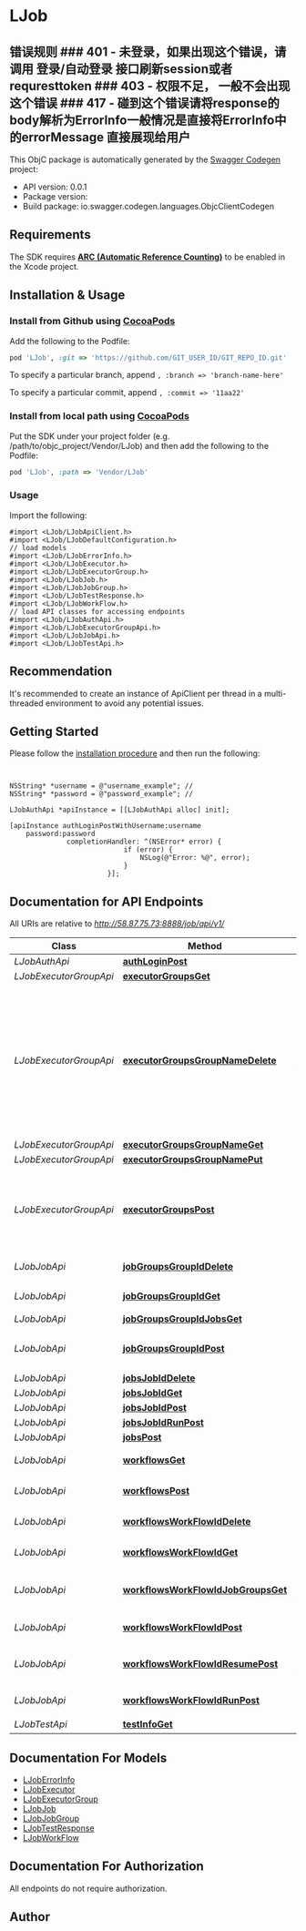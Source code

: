 # LJob

## 错误规则  ###    401 - 未登录，如果出现这个错误，请调用 登录/自动登录 接口刷新session或者requresttoken ###    403 - 权限不足， 一般不会出现这个错误 ###    417 - 碰到这个错误请将response的body解析为ErrorInfo一般情况是直接将ErrorInfo中的errorMessage 直接展现给用户 

This ObjC package is automatically generated by the [Swagger Codegen](https://github.com/swagger-api/swagger-codegen) project:

- API version: 0.0.1
- Package version: 
- Build package: io.swagger.codegen.languages.ObjcClientCodegen

## Requirements

The SDK requires [**ARC (Automatic Reference Counting)**](http://stackoverflow.com/questions/7778356/how-to-enable-disable-automatic-reference-counting) to be enabled in the Xcode project.

## Installation & Usage
### Install from Github using [CocoaPods](https://cocoapods.org/)

Add the following to the Podfile:

```ruby
pod 'LJob', :git => 'https://github.com/GIT_USER_ID/GIT_REPO_ID.git'
```

To specify a particular branch, append `, :branch => 'branch-name-here'`

To specify a particular commit, append `, :commit => '11aa22'`

### Install from local path using [CocoaPods](https://cocoapods.org/)

Put the SDK under your project folder (e.g. /path/to/objc_project/Vendor/LJob) and then add the following to the Podfile:

```ruby
pod 'LJob', :path => 'Vendor/LJob'
```

### Usage

Import the following:

```objc
#import <LJob/LJobApiClient.h>
#import <LJob/LJobDefaultConfiguration.h>
// load models
#import <LJob/LJobErrorInfo.h>
#import <LJob/LJobExecutor.h>
#import <LJob/LJobExecutorGroup.h>
#import <LJob/LJobJob.h>
#import <LJob/LJobJobGroup.h>
#import <LJob/LJobTestResponse.h>
#import <LJob/LJobWorkFlow.h>
// load API classes for accessing endpoints
#import <LJob/LJobAuthApi.h>
#import <LJob/LJobExecutorGroupApi.h>
#import <LJob/LJobJobApi.h>
#import <LJob/LJobTestApi.h>

```

## Recommendation

It's recommended to create an instance of ApiClient per thread in a multi-threaded environment to avoid any potential issues.

## Getting Started

Please follow the [installation procedure](#installation--usage) and then run the following:

```objc


NSString* *username = @"username_example"; // 
NSString* *password = @"password_example"; // 

LJobAuthApi *apiInstance = [[LJobAuthApi alloc] init];

[apiInstance authLoginPostWithUsername:username
    password:password
              completionHandler: ^(NSError* error) {
                            if (error) {
                                NSLog(@"Error: %@", error);
                            }
                        }];

```

## Documentation for API Endpoints

All URIs are relative to *http://58.87.75.73:8888/job/api/v1/*

Class | Method | HTTP request | Description
------------ | ------------- | ------------- | -------------
*LJobAuthApi* | [**authLoginPost**](docs/LJobAuthApi.md#authloginpost) | **POST** /auth/login | 
*LJobExecutorGroupApi* | [**executorGroupsGet**](docs/LJobExecutorGroupApi.md#executorgroupsget) | **GET** /executor/groups | 
*LJobExecutorGroupApi* | [**executorGroupsGroupNameDelete**](docs/LJobExecutorGroupApi.md#executorgroupsgroupnamedelete) | **DELETE** /executor/groups/{groupName} | 删除整个group，但是还在运行的执行机还是会重新生成这个group，会清空当前group下的所有执行机记录
*LJobExecutorGroupApi* | [**executorGroupsGroupNameGet**](docs/LJobExecutorGroupApi.md#executorgroupsgroupnameget) | **GET** /executor/groups/{groupName} | 
*LJobExecutorGroupApi* | [**executorGroupsGroupNamePut**](docs/LJobExecutorGroupApi.md#executorgroupsgroupnameput) | **PUT** /executor/groups/{groupName} | 
*LJobExecutorGroupApi* | [**executorGroupsPost**](docs/LJobExecutorGroupApi.md#executorgroupspost) | **POST** /executor/groups | 添加执行机组，可以不用手动添加，执行机注册会自动注册
*LJobJobApi* | [**jobGroupsGroupIdDelete**](docs/LJobJobApi.md#jobgroupsgroupiddelete) | **DELETE** /job/groups/{groupId} | 删除jobgroup
*LJobJobApi* | [**jobGroupsGroupIdGet**](docs/LJobJobApi.md#jobgroupsgroupidget) | **GET** /job/groups/{groupId} | 获取单个执行组的信息
*LJobJobApi* | [**jobGroupsGroupIdJobsGet**](docs/LJobJobApi.md#jobgroupsgroupidjobsget) | **GET** /job/groups/{groupId}/jobs | 
*LJobJobApi* | [**jobGroupsGroupIdPost**](docs/LJobJobApi.md#jobgroupsgroupidpost) | **POST** /job/groups/{groupId} | 修改jobgroup信息
*LJobJobApi* | [**jobsJobIdDelete**](docs/LJobJobApi.md#jobsjobiddelete) | **DELETE** /jobs/{jobId} | 
*LJobJobApi* | [**jobsJobIdGet**](docs/LJobJobApi.md#jobsjobidget) | **GET** /jobs/{jobId} | 
*LJobJobApi* | [**jobsJobIdPost**](docs/LJobJobApi.md#jobsjobidpost) | **POST** /jobs/{jobId} | 
*LJobJobApi* | [**jobsJobIdRunPost**](docs/LJobJobApi.md#jobsjobidrunpost) | **POST** /jobs/{jobId}/run | 
*LJobJobApi* | [**jobsPost**](docs/LJobJobApi.md#jobspost) | **POST** /jobs | 
*LJobJobApi* | [**workflowsGet**](docs/LJobJobApi.md#workflowsget) | **GET** /workflows | 获取工作流列表
*LJobJobApi* | [**workflowsPost**](docs/LJobJobApi.md#workflowspost) | **POST** /workflows | 创建一个工作流
*LJobJobApi* | [**workflowsWorkFlowIdDelete**](docs/LJobJobApi.md#workflowsworkflowiddelete) | **DELETE** /workflows/{workFlowId} | 删除这个工作流
*LJobJobApi* | [**workflowsWorkFlowIdGet**](docs/LJobJobApi.md#workflowsworkflowidget) | **GET** /workflows/{workFlowId} | 获取单个工作流信息
*LJobJobApi* | [**workflowsWorkFlowIdJobGroupsGet**](docs/LJobJobApi.md#workflowsworkflowidjobgroupsget) | **GET** /workflows/{workFlowId}/job/groups | 获取工作流下的所有执行组
*LJobJobApi* | [**workflowsWorkFlowIdPost**](docs/LJobJobApi.md#workflowsworkflowidpost) | **POST** /workflows/{workFlowId} | 修改这个工作流信息
*LJobJobApi* | [**workflowsWorkFlowIdResumePost**](docs/LJobJobApi.md#workflowsworkflowidresumepost) | **POST** /workflows/{workFlowId}/resume | 从失败处执行这个workflow
*LJobJobApi* | [**workflowsWorkFlowIdRunPost**](docs/LJobJobApi.md#workflowsworkflowidrunpost) | **POST** /workflows/{workFlowId}/run | 从头执行这个workflow
*LJobTestApi* | [**testInfoGet**](docs/LJobTestApi.md#testinfoget) | **GET** /test/info | 测试接口


## Documentation For Models

 - [LJobErrorInfo](docs/LJobErrorInfo.md)
 - [LJobExecutor](docs/LJobExecutor.md)
 - [LJobExecutorGroup](docs/LJobExecutorGroup.md)
 - [LJobJob](docs/LJobJob.md)
 - [LJobJobGroup](docs/LJobJobGroup.md)
 - [LJobTestResponse](docs/LJobTestResponse.md)
 - [LJobWorkFlow](docs/LJobWorkFlow.md)


## Documentation For Authorization

 All endpoints do not require authorization.


## Author





